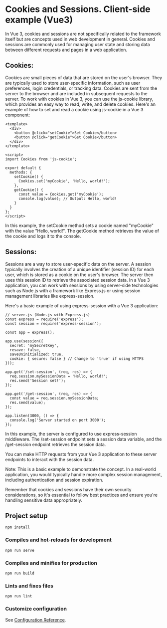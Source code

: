# Cookies and Sessions. Client-side example (Vue3)

In Vue 3, cookies and sessions are not specifically related to the framework itself but are concepts used in web development in general. Cookies and sessions are commonly used for managing user state and storing data between different requests and pages in a web application.

## Cookies:
Cookies are small pieces of data that are stored on the user's browser. They are typically used to store user-specific information, such as user preferences, login credentials, or tracking data. Cookies are sent from the server to the browser and are included in subsequent requests to the server.
To work with cookies in Vue 3, you can use the js-cookie library, which provides an easy way to read, write, and delete cookies. Here's an example of how to set and read a cookie using js-cookie in a Vue 3 component:

```vue
<template>
  <div>
    <button @click="setCookie">Set Cookie</button>
    <button @click="getCookie">Get Cookie</button>
  </div>
</template>

<script>
import Cookies from 'js-cookie';

export default {
  methods: {
    setCookie() {
      Cookies.set('myCookie', 'Hello, world!');
    },
    getCookie() {
      const value = Cookies.get('myCookie');
      console.log(value); // Output: Hello, world!
    }
  }
};
</script>
```

In this example, the setCookie method sets a cookie named "myCookie" with the value "Hello, world!". The getCookie method retrieves the value of the cookie and logs it to the console.

## Sessions:
Sessions are a way to store user-specific data on the server. A session typically involves the creation of a unique identifier (session ID) for each user, which is stored as a cookie on the user's browser. The server then uses this session ID to retrieve the associated session data.
In a Vue 3 application, you can work with sessions by using server-side technologies such as Node.js with a framework like Express.js or using session management libraries like express-session.

Here's a basic example of using express-session with a Vue 3 application:

```node
// server.js (Node.js with Express.js)
const express = require('express');
const session = require('express-session');

const app = express();

app.use(session({
  secret: 'mySecretKey',
  resave: false,
  saveUninitialized: true,
  cookie: { secure: false } // Change to 'true' if using HTTPS
}));

app.get('/set-session', (req, res) => {
  req.session.mySessionData = 'Hello, world!';
  res.send('Session set!');
});

app.get('/get-session', (req, res) => {
  const value = req.session.mySessionData;
  res.send(value);
});

app.listen(3000, () => {
  console.log('Server started on port 3000');
});
```

In this example, the server is configured to use express-session middleware. The /set-session endpoint sets a session data variable, and the /get-session endpoint retrieves the session data.

You can make HTTP requests from your Vue 3 application to these server endpoints to interact with the session data.

Note: This is a basic example to demonstrate the concept. In a real-world application, you would typically handle more complex session management, including authentication and session expiration.

Remember that cookies and sessions have their own security considerations, so it's essential to follow best practices and ensure you're handling sensitive data appropriately.

## Project setup
```
npm install
```

### Compiles and hot-reloads for development
```
npm run serve
```

### Compiles and minifies for production
```
npm run build
```

### Lints and fixes files
```
npm run lint
```

### Customize configuration
See [Configuration Reference](https://cli.vuejs.org/config/).
